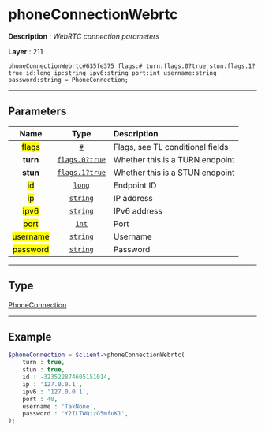 # phoneConnectionWebrtc

**Description** : *WebRTC connection parameters*

**Layer** : 211

```tl
phoneConnectionWebrtc#635fe375 flags:# turn:flags.0?true stun:flags.1?true id:long ip:string ipv6:string port:int username:string password:string = PhoneConnection;
```

---

## Parameters

| Name | Type | Description |
| :---: | :---: | :--- |
| <mark>flags</mark> | [`#`](type/#) | Flags, see TL conditional fields |
| **turn** | [`flags.0?true`](type/true) | Whether this is a TURN endpoint |
| **stun** | [`flags.1?true`](type/true) | Whether this is a STUN endpoint |
| <mark>id</mark> | [`long`](type/long) | Endpoint ID |
| <mark>ip</mark> | [`string`](type/string) | IP address |
| <mark>ipv6</mark> | [`string`](type/string) | IPv6 address |
| <mark>port</mark> | [`int`](type/int) | Port |
| <mark>username</mark> | [`string`](type/string) | Username |
| <mark>password</mark> | [`string`](type/string) | Password |

---

## Type

[PhoneConnection](type/PhoneConnection)

---

## Example

```php
$phoneConnection = $client->phoneConnectionWebrtc(
	turn : true,
	stun : true,
	id : -323522874605151014,
	ip : '127.0.0.1',
	ipv6 : '127.0.0.1',
	port : 40,
	username : 'TakNone',
	password : 'Y2ILTWQizG5mfuK1',
);
```